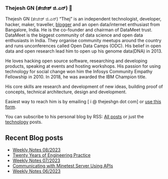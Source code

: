 ### Thejesh GN (ತೇಜೇಶ್ ಜಿ.ಎನ್) 👋

Thejesh GN (ತೇಜೇಶ್ ಜಿ.ಎನ್) “Thej” is an independent technologist, developer, hacker, maker, traveller, [blogger](https://thejeshgn.com/) and an open data/internet enthusiast from Bangalore, India. He is the co-founder and chairman of DataMeet trust. DataMeet is the biggest community of data science and open data enthusiasts in India. They organise community meetups around the country and runs unconferences called Open Data Camps (ODC). His belief in open data and open research lead him to open up his genome data(DNA) in 2013.

He loves hacking open source software, researching and developing products, speaking at events and hosting workshops. His passion for using technology for social change won him the Infosys Community Empathy Fellowship in 2010. In 2018, he was awarded the IBM Champion title.

His core skills are research and development of new ideas, building proof of concepts, technical architecture, design and development.

Easiest way to reach him is by emailing [ i @ thejeshgn dot com] or [use this form](https://thejeshgn.com/contact/).

You can subscribe to his personal blog by RSS: [All posts](https://feeds.thejeshgn.com/thejeshgn) or just the [technology](https://feeds.thejeshgn.com/technology) posts.

## Recent Blog posts
<!-- BLOG-POST-LIST:START -->
- [Weekly Notes 08/2023](https://thejeshgn.com/2023/02/24/weekly-notes-08-2023/)
- [Twenty Years of Engineering Practice](https://thejeshgn.com/2023/02/23/twenty-years-of-engineering-practice/)
- [Weekly Notes 07/2023](https://thejeshgn.com/2023/02/17/weekly-notes-07-2023/)
- [Communicating with Minetest Server Using APIs](https://thejeshgn.com/2023/02/14/communicating-with-minetest-server-using-apis/)
- [Weekly Notes 06/2023](https://thejeshgn.com/2023/02/10/weekly-notes-06-2023/)
<!-- BLOG-POST-LIST:END -->
